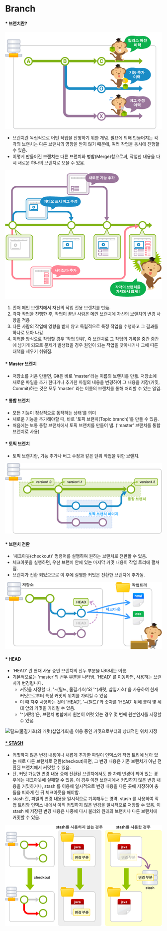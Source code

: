 #  Branch



#### * 브랜치란?

![ブランチとは](GITbranch.assets/capture_stepup1_1_1.png)

- 브랜치란 독립적으로 어떤 작업을 진행하기 위한 개념. 필요에 의해 만들어지는 각각의 브랜치는 다른 브랜치의 영향을 받지 않기 때문에, 여러 작업을 동시에 진행할 수 있음.
- 이렇게 만들어진 브랜치는 다른 브랜치와 병합(Merge)함으로써, 작업한 내용을 다시 새로운 하나의 브랜치로 모을 수 있음.





![브랜치를 사용한 병행 작업](GITbranch.assets/capture_stepup1_1_2.png)



1. 먼저 메인 브랜치에서 자신의 작업 전용 브랜치를 만듦.
2. 각자 작업을 진행한 후, 작업이 끝난 사람은 메인 브랜치에 자신의 브랜치의 변경 사항을 적용
3. 다른 사람의 작업에 영향을 받지 않고 독립적으로 특정 작업을 수행하고 그 결과를 하나로 모아 나감
4.  이러한 방식으로 작업할 경우 '작업 단위', 즉 브랜치로 그 작업의 기록을 중간 중간에 남기게 되므로 문제가 발생했을 경우 원인이 되는 작업을 찾아내거나 그에 따른 대책을 세우기 쉬워짐.



#### * Master 브랜치



- 저장소를 처음 만들면, Git은 바로 'master'라는 이름의 브랜치를 만듦. 저장소에 새로운 파일을 추가 한다거나 추가한 파일의 내용을 변경하여 그 내용을 저장(커밋, Commit)하는 것은 모두 'master' 라는 이름의 브랜치를 통해 처리할 수 있는 일임.



#### * 통합 브랜치

- 모든 기능이 정상적으로 동작하는 상태'를 의미
- 새로운 기능을 추가해야할 때, 바로 '토픽 브랜치(Topic branch)'를 만들 수 있음.
- 처음에는 보통 통합 브랜치에서 토픽 브랜치를 만들어 냄. ('master' 브랜치를 통합 브랜치로 사용)



#### * 토픽 브랜치

- 토픽 브랜치란, 기능 추가나 버그 수정과 같은 단위 작업을 위한 브랜치.

![토픽 브랜치 이미지](GITbranch.assets/capture_stepup1_2_1.png)



#### * 브랜치 전환

- '체크아웃(checkout)' 명령어를 실행하여 원하는 브랜치로 전환할 수 있음.
- 체크아웃을 실행하면, 우선 브랜치 안에 있는 마지막 커밋 내용이 작업 트리에 펼쳐짐.
- 브랜치가 전환 되었으므로 이 후에 실행한 커밋은 전환한 브랜치에 추가됨.

![ブランチの切り替え](GITbranch.assets/capture_stepup1_3_1.png)



#### * HEAD

- 'HEAD' 란 현재 사용 중인 브랜치의 선두 부분을 나타내는 이름.
- 기본적으로는 'master'의 선두 부분을 나타냄. 'HEAD' 를 이동하면, 사용하는 브랜치가 변경됩니다.
  - 커밋을 지정할 때, '~(틸드, 물결기호)'와 '^(캐럿, 삽입기호)'을 사용하여 현재 커밋으로부터 특정 커밋의 위치를 가리킬 수 있음.
  -  이 때 자주 사용하는 것이 'HEAD', '~(틸드)'와 숫자를 'HEAD' 뒤에 붙여 몇 세대 앞의 커밋을 가리킬 수 있음.
  -  '^(캐럿)'은, 브랜치 병합에서 원본이 여럿 있는 경우 몇 번째 원본인지를 지정할 수 있음.



![틸드(물결기호)와 캐럿(삽입기호)을 이용 중인 커밋으로부터의 상대적인 위치 지정](https://backlog.com/git-tutorial/kr/img/post/stepup/capture_stepup1_3_2.png)



#### <u>* STASH</u>

- 커밋하지 않은 변경 내용이나 새롭게 추가한 파일이 인덱스와 작업 트리에 남아 있는 채로 다른 브랜치로 전환(checkout)하면, 그 변경 내용은 기존 브랜치가 아닌 전환된 브랜치에서 커밋할 수 있음.
- 단, 커밋 가능한 변경 내용 중에 전환된 브랜치에서도 한 차례 변경이 되어 있는 경우에는 체크아웃에 실패할 수 있음. 이 경우 이전 브랜치에서 커밋하지 않은 변경 내용을 커밋하거나, stash 를 이용해 일시적으로 변경 내용을 다른 곳에 저장하여 충돌을 피하게 한 뒤 체크아웃을 해야함.
- stash 란, 파일의 변경 내용을 일시적으로 기록해두는 영역. stash 를 사용하여 작업 트리와 인덱스 내에서 아직 커밋하지 않은 변경을 일시적으로 저장할 수 있음. 이 stash 에 저장된 변경 내용은 나중에 다시 불러와 원래의 브랜치나 다른 브랜치에 커밋할 수 있음.

![stash](GITbranch.assets/capture_stepup1_3_3.png)